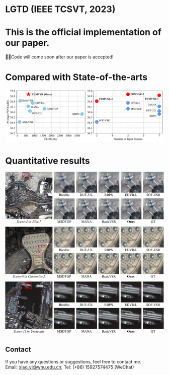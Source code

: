 # LGTD (IEEE TCSVT, 2023)
# This is the official implementation of our paper.
🚀🚀Code will come soon after our paper is accepted!

# Compared with State-of-the-arts
 ![image](/fig/res2.png)
 
 # Quantitative results
 ![image](/fig/res1.png)

 ## Contact
If you have any questions or suggestions, feel free to contact me.  
Email: xiao_yi@whu.edu.cn; Tel: (+86) 15927574475 (WeChat)
